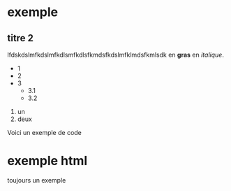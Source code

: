 # exemple

## titre 2

lfdskdslmfkdslmfkdlsmfkdlsfkmdsfkdslmfklmdsfkmlsdk en **gras** en *italique*.

* 1
* 2
* 3
  * 3.1
  * 3.2
1. un
2. deux

Voici un exemple de code
 <h1> exemple html </h1>
  <p> toujours un exemple </p>


